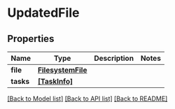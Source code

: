 # UpdatedFile


## Properties

Name | Type | Description | Notes
------------ | ------------- | ------------- | -------------
**file** | [**FilesystemFile**](FilesystemFile.md) |  | 
**tasks** | [**[TaskInfo]**](TaskInfo.md) |  | 

[[Back to Model list]](../#documentation-for-models) [[Back to API list]](../#documentation-for-api-endpoints) [[Back to README]](../)


